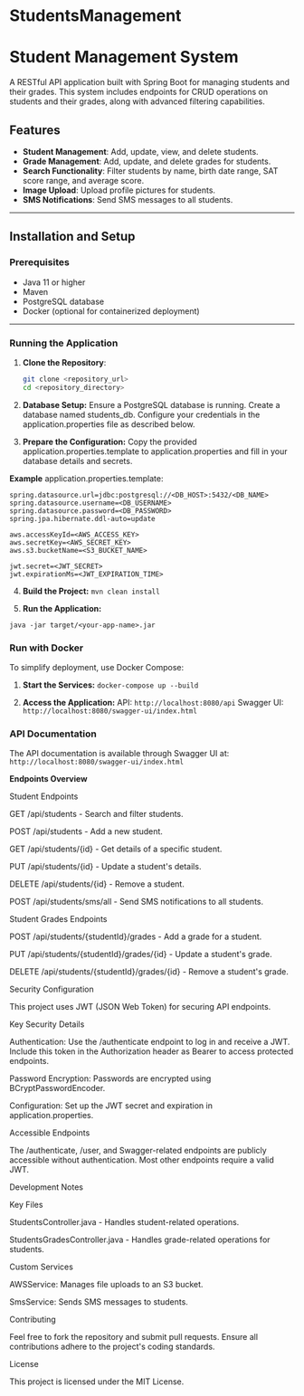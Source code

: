 # StudentsManagement
# **Student Management System**

A RESTful API application built with Spring Boot for managing students and their grades. This system includes endpoints for CRUD operations on students and their grades, along with advanced filtering capabilities.

## **Features**

- **Student Management**: Add, update, view, and delete students.
- **Grade Management**: Add, update, and delete grades for students.
- **Search Functionality**: Filter students by name, birth date range, SAT score range, and average score.
- **Image Upload**: Upload profile pictures for students.
- **SMS Notifications**: Send SMS messages to all students.

---

## **Installation and Setup**

### **Prerequisites**

- Java 11 or higher
- Maven
- PostgreSQL database
- Docker (optional for containerized deployment)

---

### **Running the Application**

1. **Clone the Repository**:

   ```bash
   git clone <repository_url>
   cd <repository_directory>
   
2. **Database Setup:**
 Ensure a PostgreSQL database is running. Create a database named students_db. Configure your credentials in the application.properties file as described below.

3. **Prepare the Configuration:**
 Copy the provided application.properties.template to application.properties and fill in your database details and secrets.

**Example** application.properties.template:
```
spring.datasource.url=jdbc:postgresql://<DB_HOST>:5432/<DB_NAME>
spring.datasource.username=<DB_USERNAME>
spring.datasource.password=<DB_PASSWORD>
spring.jpa.hibernate.ddl-auto=update

aws.accessKeyId=<AWS_ACCESS_KEY>
aws.secretKey=<AWS_SECRET_KEY>
aws.s3.bucketName=<S3_BUCKET_NAME>

jwt.secret=<JWT_SECRET>
jwt.expirationMs=<JWT_EXPIRATION_TIME>
```

4. **Build the Project:**
```mvn clean install```

5. **Run the Application:**
```
java -jar target/<your-app-name>.jar
```
### **Run with Docker**

To simplify deployment, use Docker Compose:

1. **Start the Services:**
```docker-compose up --build```

2. **Access the Application:**
API: ```http://localhost:8080/api```
Swagger UI: ```http://localhost:8080/swagger-ui/index.html```

### **API Documentation**

The API documentation is available through Swagger UI at:
```http://localhost:8080/swagger-ui/index.html```

**Endpoints Overview**

Student Endpoints

GET /api/students - Search and filter students.

POST /api/students - Add a new student.

GET /api/students/{id} - Get details of a specific student.

PUT /api/students/{id} - Update a student's details.

DELETE /api/students/{id} - Remove a student.

POST /api/students/sms/all - Send SMS notifications to all students.

Student Grades Endpoints

POST /api/students/{studentId}/grades - Add a grade for a student.

PUT /api/students/{studentId}/grades/{id} - Update a student's grade.

DELETE /api/students/{studentId}/grades/{id} - Remove a student's grade.

Security Configuration

This project uses JWT (JSON Web Token) for securing API endpoints.

Key Security Details

Authentication: Use the /authenticate endpoint to log in and receive a JWT. Include this token in the Authorization header as Bearer <token> to access protected endpoints.

Password Encryption: Passwords are encrypted using BCryptPasswordEncoder.

Configuration: Set up the JWT secret and expiration in application.properties.

Accessible Endpoints

The /authenticate, /user, and Swagger-related endpoints are publicly accessible without authentication. Most other endpoints require a valid JWT.

Development Notes

Key Files

StudentsController.java - Handles student-related operations.

StudentsGradesController.java - Handles grade-related operations for students.

Custom Services

AWSService: Manages file uploads to an S3 bucket.

SmsService: Sends SMS messages to students.

Contributing

Feel free to fork the repository and submit pull requests. Ensure all contributions adhere to the project's coding standards.

License

This project is licensed under the MIT License.
